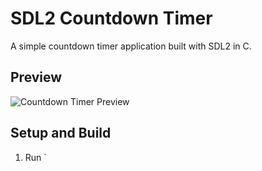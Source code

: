 # SDL2 Countdown Timer

A simple countdown timer application built with SDL2 in C.

## Preview

![Countdown Timer Preview](@preview.png)

## Setup and Build

1. Run `